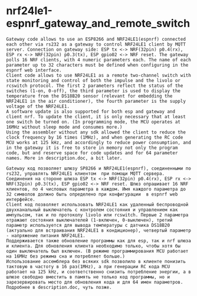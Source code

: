# nrf24le1-espnrf_gateway_and_remote_switch
    Gateway code allows to use an ESP8266 and NRF24LE1(espnrf) connected each other via rs232 as a gateway to control NRF24LE1 client by MQTT server. Connection on gateway side: ESP tx <-> NRF(32pin) p0.4(rx), ESP rx <-> NRF(32pin) p0.3(tx), ESP gpio02 <-> NRF reset. The gateway polls 16 NRF clients, with 4 numeric parameters each. The name of each parameter up to 32 characters must be defined when configuring in the espnrf web interface.
    Client code allows to use NRF24LE1 as a remote two-channel switch with state monitoring and control of both the impulse and the livolo or rcswitch protocol. The first 2 parameters reflect the status of the switches (1-on, 0-off), the third parameter is used to display the temperature from the DS18B20 sensor (relevant for embedding the NRF24LE1 in the air conditioner), the fourth parameter is the supply voltage of the NRF24LE1. 
    A software update is also supported for both esp and gateway and client nrf. To update the client, it is only necessary that at least one switch be turned on. (In programming mode, the MCU operates at 16MHz without sleep mode and consumes more.)
    Using the assembler without any sdk allowed the client to reduce the clock frequency by 16 times (1MHz), and when generating the RC code MCU works at 125 kHz, and accordingly to reduce power consumption, and in the gateway it is free to store in memory not only the program code, but and reserve space for code updates and for 64 parameter names. More in description.doc, a bit later.

    Gateway код позволяет шлюзу SP8266 и NRF24LE1(espnrf), соединенными по rs232, управлять NRF24LE1 клиентом  при помощи MQTT сервера. Соединения на стороне шлюза ESP tx <-> NRF(32pin) p0.4(rx), ESP rx <-> NRF(32pin) p0.3(tx), ESP gpio02 <-> NRF reset. Шлюз опрашивает 16 NRF клиентов, по 4 числовых параметра в каждом. Имя каждого параметра до 32 символов должно быть определено при конфигурации  в espnrf web интерфейсе.  
    Client код позволяет использовать NRF24LE1 как удаленный беспроводной двухканальный выключатель с контролем состояния и управлением как импульсом, так и по протоколу livolo или rcswitch. Первые 2 параметра отражают состояния выключателей (1-включен, 0-выключен), третий параметр используется для вывода температуры с датчика DS18B20 (актуально для встраивания NRF24LE1 в кондиционер), четвертый параметр - напряжение питания NRF24LE1. 
    Поддерживается также обновление программы как для esp, так и nrf шлюза и клиента. Для обновления клиента необходимо только, чтобы хотя бы один выключатель был включен. (В режиме программирования MCU работает на 16MHz без режима сна и потребляет больше.)
    Использование ассемблера без всяких sdk позволило в клиенте понизить тактовую в частоту в 16 раз(1MHz), а при генерации RC кода MCU работает на 125 kHz, и соответственно снизить потребление энергии, а в шлюзе свободно вместить в память не только код программы, но и зарезервировать место для обновления кода и для 64 имен параметров. Подробнее в description.doc, чуть позже. 
